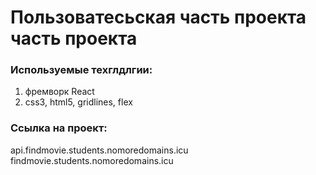 # Пользоватесьская часть проекта часть проекта

### Используемые техглдлгии:
1. фремворк React
2. css3, html5, gridlines, flex

### Ссылка на проект:
api.findmovie.students.nomoredomains.icu  
findmovie.students.nomoredomains.icu  
